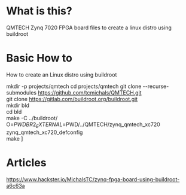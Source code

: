 # What is this?
QMTECH Zynq 7020 FPGA board files to create a linux distro using buildroot

# Basic How to
How to create an Linux distro using buildroot

mkdir -p projects/qmtech
cd projects/qmtech
git clone  --recurse-submodules https://github.com/tcmichals/QMTECH.git \
git clone https://gitlab.com/buildroot.org/buildroot.git \
mkdir bld \
cd bld \
make -C ../buildroot/ O=$PWD BR2_EXTERNAL=$PWD/../QMTECH/zynq_qmtech_xc720 zynq_qmtech_xc720_defconfig \
make ]

# Articles
https://www.hackster.io/MichalsTC/zynq-fpga-board-using-buildroot-a6c63a
